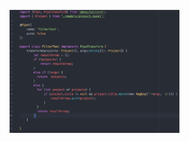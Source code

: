<p align="center"><img width="60%" src="project-documentation/screenshots/filter-text-pipe.png"></p>
